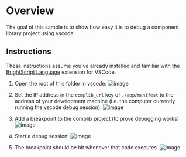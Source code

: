 # Overview
The goal of this sample is to show how easy it is to debug a component library project using vscode.

## Instructions
These instructions assume you've already installed and familiar with the [BrightScript Language](https://marketplace.visualstudio.com/items?itemName=RokuCommunity.brightscript) extension for VSCode.
1. Open the root of this folder in vscode.
![image](https://user-images.githubusercontent.com/2544493/183099535-f26ffa58-eb2c-4c50-9378-8583754ca44a.png)

2. Set the IP address in the `complib_url` key of `./app/manifest` to the address of your development machine (i.e. the computer currently running the vscode debug session).
![image](https://user-images.githubusercontent.com/2544493/183099376-df3201fe-9e94-4380-8443-0b57d866d12b.png)

3. Add a breakpoint to the complib project (to prove debugging works)
![image](https://user-images.githubusercontent.com/2544493/183099836-9211baab-5fa3-4575-93fa-843b6ca39ba5.png)

4. Start a debug session!
![image](https://user-images.githubusercontent.com/2544493/183099258-d2819400-a1f3-4fb5-b336-74678b45fe5c.png)

5. The breakpoint should be hit whenever that code executes.
![image](https://user-images.githubusercontent.com/2544493/183099990-483bf7d2-6d84-4417-8309-fb122c88cef4.png)



